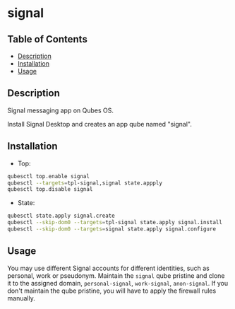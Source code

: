 # signal

## Table of Contents

* [Description](#description)
* [Installation](#installation)
* [Usage](#usage)

## Description

Signal messaging app on Qubes OS.

Install Signal Desktop and creates an app qube named "signal".

## Installation

- Top:
```sh
qubesctl top.enable signal
qubesctl --targets=tpl-signal,signal state.appply
qubesctl top.disable signal
```

- State:
```sh
qubesctl state.apply signal.create
qubesctl --skip-dom0 --targets=tpl-signal state.apply signal.install
qubesctl --skip-dom0 --targets=signal state.apply signal.configure
```

## Usage

You may use different Signal accounts for different identities, such as
personal, work or pseudonym. Maintain the `signal` qube pristine and clone it
to the assigned domain, `personal-signal`, `work-signal`, `anon-signal`. If
you don't maintain the qube pristine, you will have to apply the firewall
rules manually.
